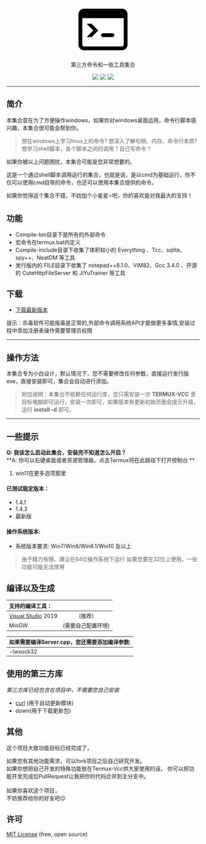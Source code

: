 <p align="center">
  <a href="#">
    <img alt="Termux Vcc" src="image/Termux-VCC.png" width="128">
  </a>
</p>

<p align="center">第三方命令和一些工具集合</p>
<p align="center">
  <a href="#"><img src="https://img.shields.io/badge/language-C++-blue.svg"></a>
  <a href="https://github.com/imengyu/JiYuTrainer/releases"><img src="https://img.shields.io/badge/version-1.7-greeb.svg"></a>
  <a href="https://github.com/imengyu/JiYuTrainer/blob/master/LICENSE"><img src="https://img.shields.io/badge/liscence-MIT-orange.svg"></a>
</p>

---

简介
---

本集合意在为了方便操作windows，如果你对windows桌面运用，命令行脚本感兴趣，本集合很可能会帮到你。

> 想在windows上学习linux上的命令? 想深入了解句柄、内存、命令行本质?想学习shell脚本，各个脚本之间的调用？自己写命令？

如果你被以上问题困扰，本集合可能是您非常想要的。

这是一个通过shell脚本调用运行的集合，也就是说，是以cmd为基础运行，你不仅可以使用cmd自带的命令，也还可以使用本集合提供的命令。

如果你觉得这个集合不错，不妨加个小星星⭐吧，你的喜欢是对我最大的支持！

功能
---
* Compile-bin目录下是所有的外部命令
* 宏命令在termux.bat内定义
* Compile-include目录下收集了体积较小的 Everything 、Tcc、sqlite、spy++、NeatDM 等工具
* 发行版内的 FILE目录下收集了 notepad++8.1.0、VIM82、Gcc 3.4.0 、开源的 CuteHttpFileServer  和 JiYuTrainer 等工具

下载
---

* [下载最新版本](https://gitee.com/cctv3058084277/main/releases/download/TERMUX-VCC/TERMUX-VCC-1.4.4.exe) 

提示：杀毒软件可能报毒是正常的,外部命令调用系统API才能做更多事情,安装过程中添加注册表操作需要管理员权限

---

操作方法
---

本集合专为小白设计，默认情况下，您不需要修改任何参数，直接运行发行版exe，直接安装即可，集合会自动进行添加。

> 附加说明：本集合不依赖任何运行库，您只需安装一次 **TERMUX-VCC** 至目标电脑即可运行，安装一次即可，如果版本有更新初始页面会提示升级，运行 **install -d** 即可。 

---

一些提示
---

**Q: 我该怎么启动此集合，安装完不知道怎么开启？** <br/>
**A: 你可以右键桌面或者资源管理器，点击Termux将在此路径下打开控制台 ** <br/>

1. win11在更多选项那里
#### 已测试稳定版本：

* 1.4.1
* 1.4.3
* 最新版

#### 操作系统版本: 

* 系统版本要求: Win7/Win8/Win8.1/Win10 及以上

> 由于精力有限、建议在64位操作系统下运行
> 如果您要在32位上使用，一些功能可能无法使用

编译以及生成
---

| 支持的编译工具：                                    |                    |
| :-------------------------------------------------- | :----------------: |
| [Visual Studio](https://www.visualstudio.com/) 2019 |       (推荐)       |
| MinGW                                               | (需要自己配置环境) |

| 如果需要编译Server.cpp，您还需要添加编译参数: |
| :-------------------------------------------- |
| -lwsock32                                     |

使用的第三方库
---

*第三方库已经包含在项目中，不需要您自己安装*

- [curl](https://github.com/curl/curl) (用于自动更新模块)
- down(用于下载更新包)

其他
---

这个项目大致功能目标已经完成了，<br/>

如果您有其他功能需求，可以fork项目之后自己研究开发。<br/>
如果你想把自己开发的特殊功能放在Termux-Vcc供大家使用的话，
你可以把功能开发完成后PullRequest让我把你的代码合并到主分支中。<br/>
<br/>
如果你喜欢这个项目，<br/>
不妨推荐给你的好友吧😉

许可
---

[MIT License](https://github.com/imengyu/JiYuTrainer/blob/master/LICENSE) (free, open source)